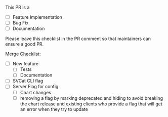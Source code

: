 
This PR is a 
 - [ ] Feature Implementation
 - [ ] Bug Fix
 - [ ] Documentation

Please leave this checklist in the PR comment so that maintainers can ensure a good PR.

Merge Checklist:
 - [ ] New feature 
   - [ ] Tests
   - [ ] Documentation
 - [ ] SVCat CLI flag
 - [ ] Server Flag for config
   - [ ] Chart changes
   - [ ] removing a flag by marking deprecated and hiding to avoid
         breaking the chart release and existing clients who provide a
         flag that will get an error when they try to update
